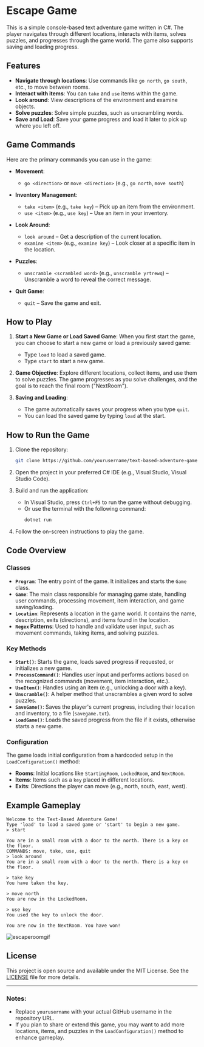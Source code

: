 # Escape Game

This is a simple console-based text adventure game written in C#. The player navigates through different locations, interacts with items, solves puzzles, and progresses through the game world. The game also supports saving and loading progress.

## Features

- **Navigate through locations**: Use commands like `go north`, `go south`, etc., to move between rooms.
- **Interact with items**: You can `take` and `use` items within the game.
- **Look around**: View descriptions of the environment and examine objects.
- **Solve puzzles**: Solve simple puzzles, such as unscrambling words.
- **Save and Load**: Save your game progress and load it later to pick up where you left off.
  
## Game Commands

Here are the primary commands you can use in the game:

- **Movement**: 
  - `go <direction>` or `move <direction>` (e.g., `go north`, `move south`)
  
- **Inventory Management**:
  - `take <item>` (e.g., `take key`) – Pick up an item from the environment.
  - `use <item>` (e.g., `use key`) – Use an item in your inventory.

- **Look Around**:
  - `look around` – Get a description of the current location.
  - `examine <item>` (e.g., `examine key`) – Look closer at a specific item in the location.

- **Puzzles**:
  - `unscramble <scrambled word>` (e.g., `unscramble yrtrewq`) – Unscramble a word to reveal the correct message.

- **Quit Game**:
  - `quit` – Save the game and exit.

## How to Play

1. **Start a New Game or Load Saved Game**:
   When you first start the game, you can choose to start a new game or load a previously saved game:
   - Type `load` to load a saved game.
   - Type `start` to start a new game.
   
2. **Game Objective**:
   Explore different locations, collect items, and use them to solve puzzles. The game progresses as you solve challenges, and the goal is to reach the final room ("NextRoom").

3. **Saving and Loading**:
   - The game automatically saves your progress when you type `quit`.
   - You can load the saved game by typing `load` at the start.

## How to Run the Game

1. Clone the repository:

   ```bash
   git clone https://github.com/yourusername/text-based-adventure-game.git
   ```

2. Open the project in your preferred C# IDE (e.g., Visual Studio, Visual Studio Code).

3. Build and run the application:
   - In Visual Studio, press `Ctrl+F5` to run the game without debugging.
   - Or use the terminal with the following command:
     ```bash
     dotnet run
     ```

4. Follow the on-screen instructions to play the game.

## Code Overview

### Classes

- **`Program`**: The entry point of the game. It initializes and starts the `Game` class.
- **`Game`**: The main class responsible for managing game state, handling user commands, processing movement, item interaction, and game saving/loading.
- **`Location`**: Represents a location in the game world. It contains the name, description, exits (directions), and items found in the location.
- **`Regex` Patterns**: Used to handle and validate user input, such as movement commands, taking items, and solving puzzles.

### Key Methods

- **`Start()`**: Starts the game, loads saved progress if requested, or initializes a new game.
- **`ProcessCommand()`**: Handles user input and performs actions based on the recognized commands (movement, item interaction, etc.).
- **`UseItem()`**: Handles using an item (e.g., unlocking a door with a key).
- **`Unscramble()`**: A helper method that unscrambles a given word to solve puzzles.
- **`SaveGame()`**: Saves the player's current progress, including their location and inventory, to a file (`savegame.txt`).
- **`LoadGame()`**: Loads the saved progress from the file if it exists, otherwise starts a new game.

### Configuration

The game loads initial configuration from a hardcoded setup in the `LoadConfiguration()` method:
- **Rooms**: Initial locations like `StartingRoom`, `LockedRoom`, and `NextRoom`.
- **Items**: Items such as a `key` placed in different locations.
- **Exits**: Directions the player can move (e.g., north, south, east, west).

## Example Gameplay

```
Welcome to the Text-Based Adventure Game!
Type 'load' to load a saved game or 'start' to begin a new game.
> start

You are in a small room with a door to the north. There is a key on the floor.
COMMANDS: move, take, use, quit
> look around
You are in a small room with a door to the north. There is a key on the floor.

> take key
You have taken the key.

> move north
You are now in the LockedRoom.

> use key
You used the key to unlock the door.

You are now in the NextRoom. You have won!

```

![escaperoomgif](https://github.com/user-attachments/assets/d204be00-0a8a-449c-8803-763eb6991572)

## License

This project is open source and available under the MIT License. See the [LICENSE](LICENSE) file for more details.

---

### Notes:
- Replace `yourusername` with your actual GitHub username in the repository URL.
- If you plan to share or extend this game, you may want to add more locations, items, and puzzles in the `LoadConfiguration()` method to enhance gameplay.
